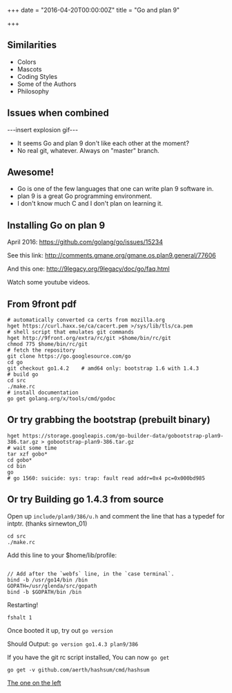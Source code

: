 
+++
date = "2016-04-20T00:00:00Z"
title = "Go and plan 9"

+++

## Similarities

  * Colors
  * Mascots
  * Coding Styles
  * Some of the Authors
  * Philosophy

## Issues when combined

---insert explosion gif---

  * It seems Go and plan 9 don't like each other at the moment?
  * No real git, whatever. Always on "master" branch.

## Awesome!

  * Go is one of the few languages that one can write plan 9 software in.
  * plan 9 is a great Go programming environment.
  * I don't know much C and I don't plan on learning it.

## Installing Go on plan 9

April 2016: https://github.com/golang/go/issues/15234

See this link: http://comments.gmane.org/gmane.os.plan9.general/77606

And this one: http://9legacy.org/9legacy/doc/go/faq.html 

Watch some youtube videos.

## From 9front pdf

```
# automatically converted ca certs from mozilla.org
hget https://curl.haxx.se/ca/cacert.pem >/sys/lib/tls/ca.pem
# shell script that emulates git commands
hget http://9front.org/extra/rc/git >$home/bin/rc/git
chmod 775 $home/bin/rc/git
# fetch the repository
git clone https://go.googlesource.com/go
cd go
git checkout go1.4.2    # amd64 only: bootstrap 1.6 with 1.4.3
# build go
cd src
./make.rc
# install documentation
go get golang.org/x/tools/cmd/godoc

```


## Or try grabbing the bootstrap (prebuilt binary)

```
hget https://storage.googleapis.com/go-builder-data/gobootstrap-plan9-386.tar.gz > gobootstrap-plan9-386.tar.gz
# wait some time
tar xzf gobo*
cd gobo*
cd bin
go
# go 1560: suicide: sys: trap: fault read addr=0x4 pc=0x000bd985

```

## Or try Building go 1.4.3 from source

Open up `include/plan9/386/u.h` and comment the line that has a typedef for intptr. (thanks sirnewton_01)

```
cd src
./make.rc

```

Add this line to your $home/lib/profile:

```

// Add after the `webfs` line, in the `case terminal`.
bind -b /usr/go14/bin /bin
GOPATH=/usr/glenda/src/gopath
bind -b $GOPATH/bin /bin

```

Restarting!

` fshalt 1 `

Once booted it up, try out  `go version`

Should Output: ` go version go1.4.3 plan9/386 `

If you have the git rc script installed, You can now `go get`

`go get -v github.com/aerth/hashsum/cmd/hashsum`




[The one on the left](https://file.isupon.us/selif/go-plan9.png)


